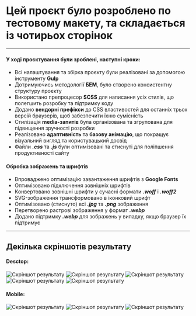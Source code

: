 # Цей проєкт було розроблено по тестовому макету, та складається із чотирьох сторінок
___

#### У ході проєктування були зроблені, наступні кроки:
- Всі налаштування та збірка проєкту були реалізовані за допомогою інструменту **Gulp**
- Дотримуючись методології **БЕМ**, було створено консистентну структуру проєкту
- Використано препроцесор **SCSS** для написання усіх стилів, що полегшить розробку та підтримку коду
- Додано **вендорні префікси** до CSS властивостей для останніх трьох версій браузерів, щоб забезпечити їхню сумісність
- Стилізація **media-запитів** була організована та згрупована для підвищення зручності розробки
- Реалізовано **адаптивність** та **базову анімацію**, що покращує візуальний вигляд та користувацький досвід
- Файли ***.css*** та ***.js*** були оптимізовані та стиснуті для поліпшення продуктивності сайту

#### Обробка зображень та шрифтів
- Впроваджено оптимізацію завантаження шрифтів з **Google Fonts**
- Оптимізовано підключення зовнішніх шрифтів
- Конвертовано зовнішні шрифти у сучасні формати ***.woff*** і ***.woff2***
- SVG-зображення трансформовано в іконковий шрифт
- Оптимізовано (стиснуто)  всі ***.jpg*** та ***.png*** зображення
- Перетворено растрові зображення у формат ***.webp***
- Додано підтримку ***.webp*** для зображень у випадку, якщо браузер їх підтримує
___

## Декілька скріншотів результату

#### Desctop:
![Скріншот результату](./screenshots/screenshot_1.png)
![Скріншот результату](./screenshots/screenshot_2.png)
![Скріншот результату](./screenshots/screenshot_3.png)
![Скріншот результату](./screenshots/screenshot_4.png)
![Скріншот результату](./screenshots/screenshot_5.png)

#### Mobile:
![Скріншот результату](./screenshots/screenshot_6.png)
![Скріншот результату](./screenshots/screenshot_7.png)
![Скріншот результату](./screenshots/screenshot_8.png)
